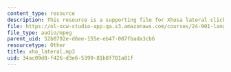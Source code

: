 ```yaml
---
content_type: resource
description: This resource is a supporting file for Xhosa lateral click.
file: https://ol-ocw-studio-app-qa.s3.amazonaws.com/courses/24-901-language-and-its-structure-i-phonology-fall-2010/34ac09d8f426d3e6539981b8f701a81f_xho_lateral.mp3
file_type: audio/mpeg
parent_uid: 52b0792e-d6ee-155e-eb47-087fbada3cb6
resourcetype: Other
title: xho_lateral.mp3
uid: 34ac09d8-f426-d3e6-5399-81b8f701a81f
---
```

